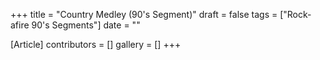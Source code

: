 +++
title = "Country Medley (90's Segment)"
draft = false
tags = ["Rock-afire 90's Segments"]
date = ""

[Article]
contributors = []
gallery = []
+++